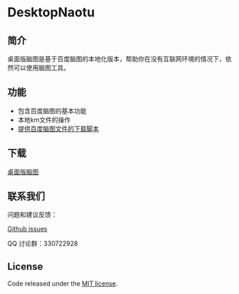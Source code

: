 # DesktopNaotu

## 简介

桌面版脑图是基于百度脑图的本地化版本，帮助你在没有互联网环境的情况下，依然可以使用脑图工具。

## 功能
- 包含百度脑图的基本功能
- 本地km文件的操作
- [提供百度脑图文件的下载脚本](doc/Help.md)


## 下载
[桌面版脑图](http://pan.baidu.com/s/1jHNBL7C)


## 联系我们
问题和建议反馈：

[Github issues](https://github.com/topcss/DesktopNaotu/issues)

QQ 讨论群：330722928


## License
Code released under the [MIT license](LICENSE).

